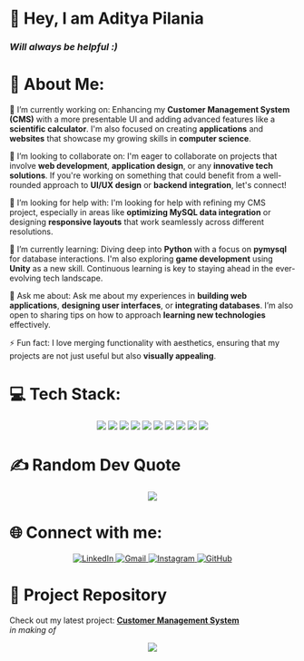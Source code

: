 # 👋 Hey, I am Aditya Pilania
### *Will always be helpful :)*
# 💫 About Me:
🔭 I’m currently working on:
Enhancing my **Customer Management System (CMS)** with a more presentable UI and adding advanced features like a **scientific calculator**. I'm also focused on creating **applications** and **websites** that showcase my growing skills in **computer science**.

👯 I’m looking to collaborate on:
I'm eager to collaborate on projects that involve **web development**, **application design**, or any **innovative tech solutions**. If you're working on something that could benefit from a well-rounded approach to **UI/UX design** or **backend integration**, let's connect!

🤝 I’m looking for help with:
I'm looking for help with refining my CMS project, especially in areas like **optimizing MySQL data integration** or designing **responsive layouts** that work seamlessly across different resolutions.

🌱 I’m currently learning:
Diving deep into **Python** with a focus on **pymysql** for database interactions. I'm also exploring **game development** using **Unity** as a new skill. Continuous learning is key to staying ahead in the ever-evolving tech landscape.

💬 Ask me about:
Ask me about my experiences in **building web applications**, **designing user interfaces**, or **integrating databases**. I’m also open to sharing tips on how to approach **learning new technologies** effectively.

⚡ Fun fact:
I love merging functionality with aesthetics, ensuring that my projects are not just useful but also **visually appealing**.

# 💻 Tech Stack:
<p align="center">
  <img src="https://img.shields.io/badge/html5-%23E34F26.svg?style=for-the-badge&logo=html5&logoColor=white"/>
  <img src="https://img.shields.io/badge/css3-%231572B6.svg?style=for-the-badge&logo=css3&logoColor=white"/>
  <img src="https://img.shields.io/badge/markdown-%23000000.svg?style=for-the-badge&logo=markdown&logoColor=white"/>
  <img src="https://img.shields.io/badge/php-%23777BB4.svg?style=for-the-badge&logo=php&logoColor=white"/>
  <img src="https://img.shields.io/badge/python-3670A0?style=for-the-badge&logo=python&logoColor=ffdd54"/>
  <img src="https://img.shields.io/badge/django-%23092E20.svg?style=for-the-badge&logo=django&logoColor=white"/>
  <img src="https://img.shields.io/badge/unity-%23000000.svg?style=for-the-badge&logo=unity&logoColor=white"/>
  <img src="https://img.shields.io/badge/pycharm-000000.svg?style=for-the-badge&logo=pycharm&logoColor=white"/>
  <img src="https://img.shields.io/badge/mysql-4479A1.svg?style=for-the-badge&logo=mysql&logoColor=white"/>
  <img src="https://img.shields.io/badge/github-%23121011.svg?style=for-the-badge&logo=github&logoColor=white"/>
</p>

# ✍️ Random Dev Quote
<p align="center">
  <img src="https://quotes-github-readme.vercel.app/api?type=horizontal&theme=radical"/>
</p>

# 🌐 Connect with me:
<p align="center">
  <a href="https://www.linkedin.com/in/aditya-pilania-7861851aa" target="_blank">
    <img src="https://img.shields.io/badge/LinkedIn-%230077B5.svg?style=for-the-badge&logo=linkedin&logoColor=white" alt="LinkedIn"/>
  </a>
  <a href="mailto:adityapilaniaoffic@gmail.com" target="_blank">
    <img src="https://img.shields.io/badge/Gmail-D14836?style=for-the-badge&logo=gmail&logoColor=white" alt="Gmail"/>
  </a>
  <a href="https://www.instagram.com/adityapilania24" target="_blank">
    <img src="https://img.shields.io/badge/Instagram-%23E4405F.svg?style=for-the-badge&logo=instagram&logoColor=white" alt="Instagram"/>
  </a>
  <a href="https://github.com/aditya-pilania" target="_blank">
    <img src="https://img.shields.io/badge/GitHub-%23121011.svg?style=for-the-badge&logo=github&logoColor=white" alt="GitHub"/>
  </a>
</p>

# 📝 Project Repository
Check out my latest project: [**Customer Management System**](https://github.com/aditya-pilania/CMS)  
*in making of*

<p align="center">
  <a href="https://visitcount.itsvg.in">
    <img src="https://visitcount.itsvg.in/api?id=Aditya%20Pilania&icon=0&color=0"/>
  </a>
</p>

<!-- Proudly created with GPRM ( https://gprm.itsvg.in ) -->
